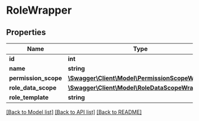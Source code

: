 # RoleWrapper

## Properties
Name | Type | Description | Notes
------------ | ------------- | ------------- | -------------
**id** | **int** |  | [optional] 
**name** | **string** |  | [optional] 
**permission_scope** | [**\Swagger\Client\Model\PermissionScopeWrapper**](PermissionScopeWrapper.md) |  | [optional] 
**role_data_scope** | [**\Swagger\Client\Model\RoleDataScopeWrapper**](RoleDataScopeWrapper.md) |  | [optional] 
**role_template** | **string** |  | [optional] 

[[Back to Model list]](../README.md#documentation-for-models) [[Back to API list]](../README.md#documentation-for-api-endpoints) [[Back to README]](../README.md)


